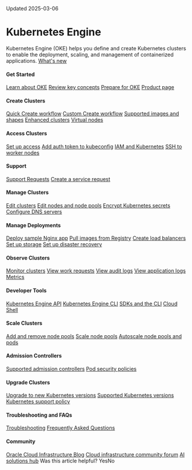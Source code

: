 Updated 2025-03-06
#  Kubernetes Engine
Kubernetes Engine (OKE) helps you define and create Kubernetes clusters to enable the deployment, scaling, and management of containerized applications.
[What's new](https://docs.oracle.com/iaas/releasenotes/services/conteng/)
#### Get Started
[Learn about OKE](https://docs.oracle.com/en-us/iaas/Content/ContEng/Concepts/contengoverview.htm#Overview_of_Container_Engine_for_Kubernetes "Find out about Kubernetes Engine \(OKE\), a fully-managed, scalable, and highly available service that enables you to deploy your containerized applications to the cloud.")
[Review key concepts](https://docs.oracle.com/en-us/iaas/Content/ContEng/Concepts/contengclustersnodes.htm#Container_Engine_and_Kubernetes_Concepts "Find out about the key concepts you need to understand before using Kubernetes Engine \(OKE\).")
[Prepare for OKE](https://docs.oracle.com/en-us/iaas/Content/ContEng/Concepts/contengprerequisites.htm#Preparing_for_Container_Engine_for_Kubernetes "Find out about the prerequisites you have to meet before you can use Kubernetes Engine \(OKE\).")
[Product page](https://www.oracle.com/cloud/cloud-native/container-engine-kubernetes/)
#### Create Clusters
[Quick Create workflow](https://docs.oracle.com/en-us/iaas/Content/ContEng/Tasks/contengcreatingclusterusingoke_topic-Using_the_Console_to_create_a_Quick_Cluster_with_Default_Settings.htm#create-quick-cluster "Find out how to use the 'Quick Create' workflow to create a Kubernetes cluster with default settings and new network resources using Kubernetes Engine \(OKE\).")
[Custom Create workflow](https://docs.oracle.com/en-us/iaas/Content/ContEng/Tasks/contengcreatingclusterusingoke_topic-Using_the_Console_to_create_a_Custom_Cluster_with_Explicitly_Defined_Settings.htm#create-custom-cluster "Find out how to use the 'Custom Create' workflow to create a Kubernetes cluster with explicitly defined settings and existing network resources using Kubernetes Engine \(OKE\).")
[Supported images and shapes](https://docs.oracle.com/en-us/iaas/Content/ContEng/Reference/contengimagesshapes.htm#Supported_Images_Including_Custom_Images_and_Shapes_for_Worker_Nodes "Find out about the images and shapes you can specify for worker nodes in clusters created by Kubernetes Engine \(OKE\).")
[Enhanced clusters](https://docs.oracle.com/en-us/iaas/Content/ContEng/Tasks/contengworkingwithenhancedclusters.htm#contengworkingwithenhancedclusters "Find out about enhanced clusters and basic clusters, the differences between them, and how to create them using Kubernetes Engine \(OKE\).")
[Virtual nodes](https://docs.oracle.com/en-us/iaas/Content/ContEng/Tasks/contengworkingwithvirtualnodes.htm#contengspecifyingvirtualnodes "Find out about virtual nodes, the differences between virtual nodes and managed nodes, and how to create virtual nodes using Kubernetes Engine \(OKE\).")
#### Access Clusters
[Set up access](https://docs.oracle.com/en-us/iaas/Content/ContEng/Tasks/contengdownloadkubeconfigfile.htm#Setting_Up_Cluster_Access "Find out about the steps to set up access to the clusters you create using Kubernetes Engine \(OKE\). Having completed the steps, you can start using kubectl to manage the cluster.")
[Add auth token to kubeconfig](https://docs.oracle.com/en-us/iaas/Content/ContEng/Tasks/contengaddingserviceaccttoken.htm#Adding_a_Service_Account_Authentication_Token_to_a_Kubeconfig_File "Find out how to add a service account authentication token to the kubeconfig file of a Kubernetes cluster you've created using Kubernetes Engine \(OKE\).")
[IAM and Kubernetes](https://docs.oracle.com/en-us/iaas/Content/ContEng/Concepts/contengaboutaccesscontrol.htm#About_Access_Control_and_Container_Engine_for_Kubernetes "Find out about the permissions required to access clusters you've created using Kubernetes Engine \(OKE\).")
[SSH to worker nodes](https://docs.oracle.com/en-us/iaas/Content/ContEng/Tasks/contengconnectingworkernodesusingssh.htm#Connecting_to_Worker_Nodes_Using_SSH "Find out how to use SSH to connect to worker nodes in node pools in clusters you've created using Kubernetes Engine \(OKE\).")
#### Support
[Support Requests](https://docs.oracle.com/iaas/Content/GSG/Tasks/contactingsupport.htm)
[Create a service request](https://support.oracle.com)
#### Manage Clusters
[Edit clusters](https://docs.oracle.com/en-us/iaas/Content/ContEng/Tasks/contengmodifyingcluster.htm#top "Find out how to modify properties of existing Kubernetes clusters you've created using Kubernetes Engine \(OKE\).")
[Edit nodes and node pools](https://docs.oracle.com/en-us/iaas/Content/ContEng/Tasks/contengmodifyingnodepool.htm#top "Find out how to modify properties of existing node pools and worker nodes you've created using Kubernetes Engine \(OKE\).")
[Encrypt Kubernetes secrets](https://docs.oracle.com/en-us/iaas/Content/ContEng/Tasks/contengencryptingdata.htm#Encrypting_Kubernetes_Secrets_at_Rest_in_Etcd "Find out how to encrypt configuration data stored as Kubernetes secrets in etcd when using Kubernetes Engine \(OKE\).")
[Configure DNS servers](https://docs.oracle.com/en-us/iaas/Content/ContEng/Tasks/contengconfiguringdnsserver.htm#Configuring_DNS_Servers_for_Kubernetes_Clusters "Find out how to configure DNS servers for Kubernetes clusters you've created using Kubernetes Engine \(OKE\).")
#### Manage Deployments
[Deploy sample Nginx app](https://docs.oracle.com/en-us/iaas/Content/ContEng/Tasks/contengdeployingsamplenginx.htm#Deploying_a_Sample_Nginx_App_on_a_Cluster_Using_Kubectl "Find out how to use kubectl to deploy an Nginx app on a cluster you've created using Kubernetes Engine \(OKE\).")
[Pull images from Registry](https://docs.oracle.com/en-us/iaas/Content/ContEng/Tasks/contengpullingimagesfromocir.htm#Pulling_Images_from_Registry_during_Deployment "Find out how to create a Docker registry secret, and how to specify the image to pull from Oracle Cloud Infrastructure Registry \(along with the Docker secret to use\) during deployment of an application to a cluster you've created using Kubernetes Engine \(OKE\).")
[Create load balancers](https://docs.oracle.com/en-us/iaas/Content/ContEng/Tasks/contengcreatingloadbalancer.htm#Creating_Load_Balancers_to_Distribute_Traffic_Between_Cluster_Nodes "Find out how to create different types of load balancer to distribute traffic between the nodes of a cluster you've created using Kubernetes Engine \(OKE\).")
[Set up storage](https://docs.oracle.com/en-us/iaas/Content/ContEng/Tasks/contengcreatingpersistentvolumeclaim.htm#Creating_a_Persistent_Volume_Claim "Find out how to define and apply persistent volume claims to clusters you've created using Kubernetes Engine \(OKE\). With Oracle Cloud Infrastructure as the underlying IaaS provider, you can provision persistent volume claims by attaching volumes from the Block Volume service or by mounting file systems from the File Storage service.")
[Set up disaster recovery](https://docs.oracle.com/en-us/iaas/Content/ContEng/Tasks/contengfullstackdisasterrecovery.htm#contengfullstackdisasterrecovery "Find out more about setting up Full Stack Disaster Recovery for clusters created with Kubernetes Engine \(OKE\).")
#### Observe Clusters
[Monitor clusters](https://docs.oracle.com/en-us/iaas/Content/ContEng/Tasks/contengmonitoringclusters.htm#Monitoring_Clusters "Find out how to monitor the clusters, node pools, and nodes you've created using Kubernetes Engine \(OKE\).")
[View work requests](https://docs.oracle.com/en-us/iaas/Content/ContEng/Tasks/contengviewingworkrequests.htm#contengviewingworkrequests "Find out how to view the operations of Kubernetes Engine \(OKE\) as work requests.")
[View audit logs](https://docs.oracle.com/en-us/iaas/Content/ContEng/Tasks/contengmonitoringoke.htm#Monitoring_Container_Engine_for_Kubernetes_and_the_Kubernetes_API_Server "Find out how to view operations of both Kubernetes Engine \(OKE\) and the Kubernetes API server as log events in the Oracle Cloud Infrastructure Audit.")
[View application logs](https://docs.oracle.com/en-us/iaas/Content/ContEng/Tasks/contengviewingworkernodelogs.htm#Viewing_Worker_Node_Logs "Find out how to view the logs of applications running on managed nodes and self-managed nodes in a Kubernetes cluster you've created using Kubernetes Engine \(OKE\).")
[Metrics](https://docs.oracle.com/en-us/iaas/Content/ContEng/Reference/contengmetrics.htm#Container_Engine_for_Kubernetes_Metrics "Find out about the metrics emitted by Kubernetes Engine \(OKE\).")
#### Developer Tools
[Kubernetes Engine API](https://docs.oracle.com/iaas/api/#/en/containerengine/)
[Kubernetes Engine CLI](https://docs.oracle.com/iaas/tools/oci-cli/latest/oci_cli_docs/cmdref/ce.html)
[SDKs and the CLI](https://docs.oracle.com/iaas/Content/API/Concepts/sdks.htm)
[Cloud Shell](https://docs.oracle.com/iaas/Content/API/Concepts/devcloudshellintro.htm)
#### Scale Clusters
[Add and remove node pools](https://docs.oracle.com/en-us/iaas/Content/ContEng/Tasks/contengscalingclusters.htm#contengscalingclusters "Find out how to add and remove node pools to scale up and scale down the Kubernetes clusters you've created using Kubernetes Engine \(OKE\).")
[Scale node pools](https://docs.oracle.com/en-us/iaas/Content/ContEng/Tasks/contengscalingnodepools.htm#contengscalingnodepools "Find out how to scale up and scale down the node pools you've created using Kubernetes Engine \(OKE\).")
[Autoscale node pools and pods](https://docs.oracle.com/en-us/iaas/Content/ContEng/Tasks/contengautoscalingclusters.htm#Autoscaling_Kubernetes_Node_Pools_and_Pods "Find out about autoscaling Kubernetes node pools and pods you've created using Kubernetes Engine \(OKE\).")
#### Admission Controllers
[Supported admission controllers](https://docs.oracle.com/en-us/iaas/Content/ContEng/Reference/contengadmissioncontrollers.htm#Supported_Admission_Controllers "Find out about the admission controllers that are turned on in Kubernetes clusters you create using Kubernetes Engine \(OKE\).")
[Pod security policies](https://docs.oracle.com/en-us/iaas/Content/ContEng/Tasks/contengusingpspswithoke.htm#Using_Pod_Security_Polices_with_Container_Engine_for_Kubernetes "Find out how to use pod security policies with Kubernetes clusters you've created using Kubernetes Engine \(OKE\).")
#### Upgrade Clusters
[Upgrade to new Kubernetes versions](https://docs.oracle.com/en-us/iaas/Content/ContEng/Concepts/contengaboutupgradingclusters.htm#Upgrading_Clusters_to_Newer_Kubernetes_Versions "Find out about the different ways to upgrade control plane nodes and worker nodes to newer Kubernetes versions using Kubernetes Engine \(OKE\).")
[Supported Kubernetes versions](https://docs.oracle.com/en-us/iaas/Content/ContEng/Concepts/contengaboutk8sversions.htm#Supported_Versions_of_Kubernetes "Find out about the Kubernetes versions that Kubernetes Engine \(OKE\) currently supports, along with details of previously supported versions and planned support for future versions.")
[Kubernetes support policy](https://docs.oracle.com/en-us/iaas/Content/ContEng/Concepts/contengupgradeoverview.htm#Kubernetes_Versions_and_Container_Engine_for_Kubernetes "Find out about the Kubernetes versioning scheme and Kubernetes Engine \(OKE\) support for different Kubernetes versions.")
#### Troubleshooting and FAQs
[Troubleshooting](https://docs.oracle.com/en-us/iaas/Content/ContEng/Tasks/contengtroubleshooting.htm#contengtroubleshooting "Find out about troubleshooting information for Kubernetes Engine \(OKE\).")
[Frequently Asked Questions](https://docs.oracle.com/en-us/iaas/Content/ContEng/Tasks/contengfaqs.htm#Container_Engine_FAQs "Find out answers to frequently asked questions about Kubernetes Engine \(OKE\).")
#### Community
[Oracle Cloud Infrastructure Blog](https://blogs.oracle.com/cloud-infrastructure/)
[Cloud infrastructure community forum](https://community.oracle.com/tech/apps-infra/categories/18430-cloud-infrastructure)
[AI solutions hub](https://www.oracle.com/artificial-intelligence/solutions/)
Was this article helpful?
YesNo

